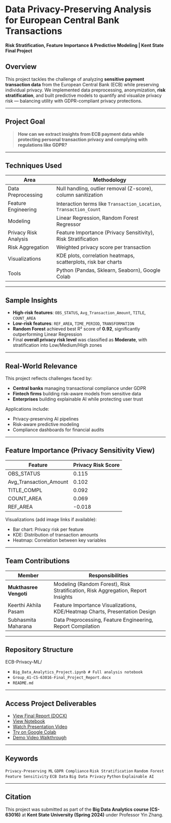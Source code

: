 # Data Privacy-Preserving Analysis for European Central Bank Transactions  
**Risk Stratification, Feature Importance & Predictive Modeling | Kent State Final Project**

##  Overview

This project tackles the challenge of analyzing **sensitive payment transaction data** from the European Central Bank (ECB) while preserving individual privacy. We implemented data preprocessing, anonymization, **risk stratification**, and built predictive models to quantify and visualize privacy risk — balancing utility with GDPR-compliant privacy protections.

---

##  Project Goal

> **How can we extract insights from ECB payment data while protecting personal transaction privacy and complying with regulations like GDPR?**

---

##  Techniques Used

| Area                        | Methodology                                                                 |
|-----------------------------|------------------------------------------------------------------------------|
| Data Preprocessing          | Null handling, outlier removal (Z-score), column sanitization               |
| Feature Engineering         | Interaction terms like `Transaction_Location`, `Transaction_Count`         |
| Modeling                    | Linear Regression, Random Forest Regressor                                  |
| Privacy Risk Analysis       | Feature Importance (Privacy Sensitivity), Risk Stratification               |
| Risk Aggregation            | Weighted privacy score per transaction                                       |
| Visualizations              | KDE plots, correlation heatmaps, scatterplots, risk bar charts              |
| Tools                       | Python (Pandas, Sklearn, Seaborn), Google Colab                             |

---

##  Sample Insights

- **High-risk features**: `OBS_STATUS`, `Avg_Transaction_Amount`, `TITLE`, `COUNT_AREA`  
- **Low-risk features**: `REF_AREA`, `TIME_PERIOD`, `TRANSFORMATION`
- **Random Forest** achieved best R² score of **0.92**, significantly outperforming Linear Regression
- Final **overall privacy risk level** was classified as **Moderate**, with stratification into Low/Medium/High zones

---

##  Real-World Relevance

This project reflects challenges faced by:
- **Central banks** managing transactional compliance under GDPR
- **Fintech firms** building risk-aware models from sensitive data
- **Enterprises** building explainable AI while protecting user trust

Applications include:
- Privacy-preserving AI pipelines
- Risk-aware predictive modeling
- Compliance dashboards for financial audits

---

##  Feature Importance (Privacy Sensitivity View)

| Feature               | Privacy Risk Score |
|----------------------|--------------------|
| OBS_STATUS           | 0.115              |
| Avg_Transaction_Amount | 0.102            |
| TITLE_COMPL          | 0.092              |
| COUNT_AREA           | 0.069              |
| REF_AREA             | -0.018             |

Visualizations (add image links if available):
- Bar chart: Privacy risk per feature
- KDE: Distribution of transaction amounts
- Heatmap: Correlation between key variables

---

##  Team Contributions

| Member                  | Responsibilities                                                                   |
|-------------------------|--------------------------------------------------------------------------------------|
| **Mukthasree Vengoti**  | Modeling (Random Forest), Risk Stratification, Risk Aggregation, Report Insights     |
| Keerthi Akhila Pasam    | Feature Importance Visualizations, KDE/Heatmap Charts, Presentation Design          |
| Subhasmita Maharana     | Data Preprocessing, Feature Engineering, Report Compilation                         |

---

## Repository Structure
 ECB-Privacy-ML/
  - `Big_Data_Analytics_Project.ipynb # Full analysis notebook`
  - `Group_41-CS-63016-Final_Project_Report.docx`
  - `README.md`

---

##  Access Project Deliverables

-  [View Final Report (DOCX)](./Group_41-CS-63016-Final_Project_Report.docx)
-  [View Notebook](./Big_Data_Analytics_Project.ipynb)
-  [Watch Presentation Video](https://video.kent.edu/media/Project_Presentation_Group41/1_1nt4fn5r)
-  [Try on Google Colab](https://colab.research.google.com/drive/1h2iEsEdQxtP47ORpaLQ-Cslj5H3ikPSF?usp=sharing)
-  [Demo Video Walkthrough](https://video.kent.edu/media/Project_demo+12A14A11+pm/1_gjdrk97i)

---

##  Keywords  
`Privacy-Preserving ML` `GDPR Compliance` `Risk Stratification` `Random Forest` `Feature Sensitivity` `ECB Data` `Big Data Privacy` `Python` `Explainable AI`

---

##  Citation

This project was submitted as part of the **Big Data Analytics course (CS-63016)** at **Kent State University (Spring 2024)** under Professor Yin Zhang.

